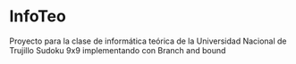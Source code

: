 # InfoTeo
Proyecto para la clase de informática teórica de la Universidad Nacional de Trujillo
Sudoku 9x9 implementando con Branch and bound 
